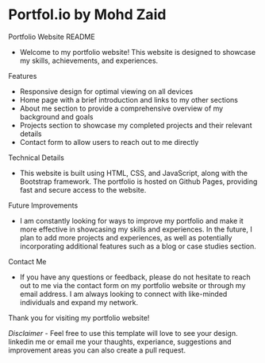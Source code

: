 # Portfol.io by Mohd Zaid
Portfolio Website README
- Welcome to my portfolio website! This website is designed to showcase my skills, achievements, and experiences.

Features
- Responsive design for optimal viewing on all devices
- Home page with a brief introduction and links to my other sections
- About me section to provide a comprehensive overview of my background and goals
- Projects section to showcase my completed projects and their relevant details
- Contact form to allow users to reach out to me directly

Technical Details
- This website is built using HTML, CSS, and JavaScript, along with the Bootstrap framework. The portfolio is hosted on Github Pages, providing fast and secure access to the website.

Future Improvements
- I am constantly looking for ways to improve my portfolio and make it more effective in showcasing my skills and experiences. In the future, I plan to add more projects and experiences, as well as potentially incorporating additional features such as a blog or case studies section.

Contact Me
- If you have any questions or feedback, please do not hesitate to reach out to me via the contact form on my portfolio website or through my email address. I am always looking to connect with like-minded individuals and expand my network.

Thank you for visiting my portfolio website!

*Disclaimer* - Feel free to use this template will love to see your design. linkedin me or email me your thaughts, experiance, suggestions and improvement areas you can also create a pull request.
